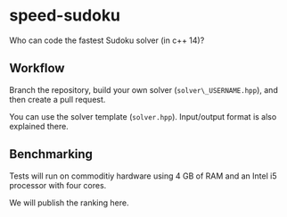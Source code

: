# speed-sudoku

Who can code the fastest Sudoku solver (in c++ 14)?

## Workflow

Branch the repository, build your own solver (```solver\_USERNAME.hpp```), and then create a pull request. 

You can use the solver template (```solver.hpp```). Input/output format is also explained there.  

## Benchmarking

Tests will run on commoditiy hardware using 4 GB of RAM and an Intel i5 processor with four cores. 

We will publish the ranking here. 
